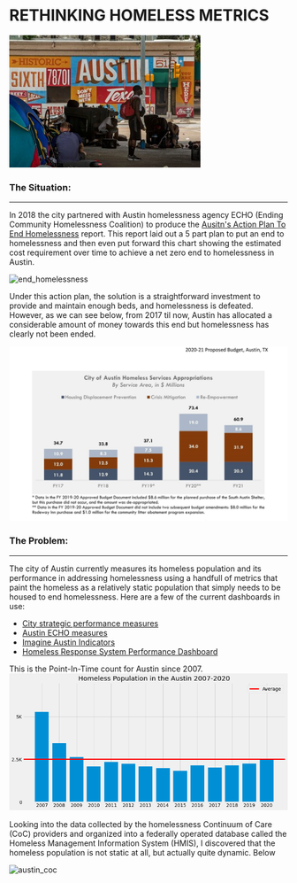 # RETHINKING HOMELESS METRICS

![homeless_pic](/jwj-Homeless-1417.jpg)

### The Situation:
---

In 2018 the city partnered with Austin homelessness agency ECHO (Ending Community Homelessness Coalition) to produce the [Ausitn's Action Plan To End Homelessness](https://1zdndu3n3nla353ymc1h6x58-wpengine.netdna-ssl.com/wp-content/uploads/2019/07/Austin%E2%80%99s-Action-Plan-to-End-Homelessness-%E2%80%93-Working-Document.pdf) report. This report laid out a 5 part plan to put an end to homelessness and then even put forward this chart showing the estimated cost requirement over time to achieve a net zero end to homelessness in Austin.

![end_homelessness](Austin’s-End-Homelessness-graph.jpg)

Under this action plan, the solution is a straightforward investment to provide and maintain enough beds, and homelessness is defeated. However, as we can see below, from 2017 til now, Austin has allocated a considerable amount of money towards this end but homelessness has clearly not been ended. 

![Austin_budget](/2021_h_budget.jpg)

### The Problem:
---

The city of Austin currently measures its homeless population and its performance in addressing homelessness using a handfull of metrics that paint the homeless as a relatively static population that simply needs to be housed to end homelessness. Here are a few of the current dashboards in use:

- [City strategic performance measures](https://data.austintexas.gov/stories/s/Health/iane-nkjw/)
- [Austin ECHO measures](https://www.austinecho.org/about-echo/homelessness-in-austin/)
- [Imagine Austin Indicators](https://data.austintexas.gov/stories/s/Household-Affordability/czit-acu8)
- [Homeless Response System Performance Dashboard](https://www.austinecho.org/wp-content/uploads/2021/10/AustinCoCDashboardPhase3_20211011_update.html#annual-enrollment)

This is the Point-In-Time count for Austin since 2007.
![austin_pit](austin_pit.png)

Looking into the data collected by the homelessness Continuum of Care (CoC) providers and organized into a federally operated database called the Homeless Management Information System (HMIS), I discovered that the homeless population is not static at all, but actually quite dynamic. Below 

![austin_coc]()

